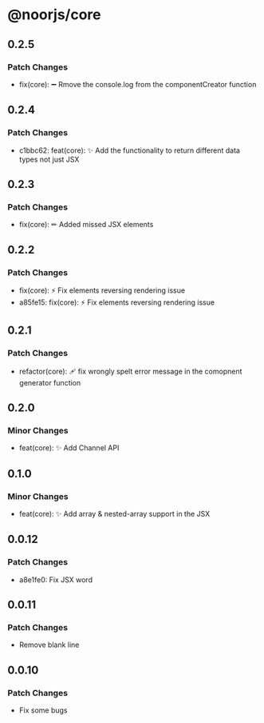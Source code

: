 # @noorjs/core

## 0.2.5

### Patch Changes

- fix(core): ➖ Rmove the console.log from the componentCreator function

## 0.2.4

### Patch Changes

- c1bbc62: feat(core): ✨ Add the functionality to return different data types not just JSX

## 0.2.3

### Patch Changes

- fix(core): ✏ Added missed JSX elements

## 0.2.2

### Patch Changes

- fix(core): ⚡ Fix elements reversing rendering issue
- a85fe15: fix(core): ⚡ Fix elements reversing rendering issue

## 0.2.1

### Patch Changes

- refactor(core): 🩹 fix wrongly spelt error message in the comopnent generator function

## 0.2.0

### Minor Changes

- feat(core): ✨ Add Channel API

## 0.1.0

### Minor Changes

- feat(core): ✨ Add array & nested-array support in the JSX

## 0.0.12

### Patch Changes

- a8e1fe0: Fix JSX word

## 0.0.11

### Patch Changes

- Remove blank line

## 0.0.10

### Patch Changes

- Fix some bugs
